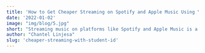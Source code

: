 ```yaml
---
title: 'How to Get Cheaper Streaming on Spotify and Apple Music Using Your Student ID and Email'
date: '2022-01-02'
image: "img/blog/5.jpg"
short: "Streaming music on platforms like Spotify and Apple Music is a must for many students, but the cost can add up. Thankfully, both services offer significant discounts for students, making it easier to enjoy your favorite tunes without breaking the bank."
author: "Chantel Linjesa"
slug: 'cheaper-streaming-with-student-id'
---
```

